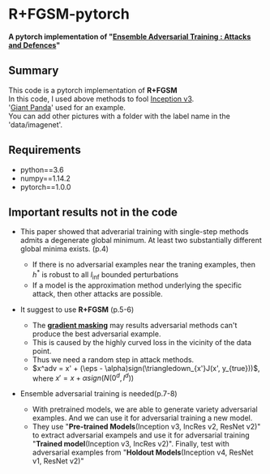 # R+FGSM-pytorch
**A pytorch implementation of "[Ensemble Adversarial Training : Attacks and Defences](https://arxiv.org/abs/1705.07204)"**

## Summary
This code is a pytorch implementation of **R+FGSM**   
In this code, I used above methods to fool [Inception v3](https://arxiv.org/abs/1512.00567).   
'[Giant Panda](http://www.image-net.org/)' used for an example.   
You can add other pictures with a folder with the label name in the 'data/imagenet'.    

## Requirements
* python==3.6   
* numpy==1.14.2   
* pytorch==1.0.0   

## Important results not in the code
- This paper showed that adverarial training with single-step methods admits a degenerate global minimum. At least two substantially different global minima exists. (p.4)
  - If there is no adversarial examples near the traning examples, then $h^*$ is robust to all $l_{\inf}$ bounded perturbations
  - If a model is the approximation method underlying the specific attack, then other attacks are possible.
- It suggest to use **R+FGSM** (p.5-6)
  - The **[gradient masking](https://seclab.stanford.edu/AdvML2017/slides/17-09-aro-aml.pdf)** may results adversarial methods can't produce the best adversarial example.
  - This is caused by the highly curved loss in the vicinity of the data point.
  - Thus we need a random step in attack methods.
  - $x^adv = x' + (\eps - \alpha)sign(\triangledown_{x'}J(x', y_{true}))$, where $x' = x + \alpha sign(N(0^d, I^d))$

- Ensemble adversarial training is needed(p.7-8)
  - With pretrained models, we are able to generate variety adversarial examples. And we can use it for adversarial training a new model.
  - They use "**Pre-trained Models**(Inception v3, IncRes v2, ResNet v2)" to extract adversarial exampels and use it for adversarial training "**Trained model**(Inception v3, IncRes v2)". Finally, test with adversarial examples from "**Holdout Models**(Inception v4, ResNet v1, ResNet v2)"
